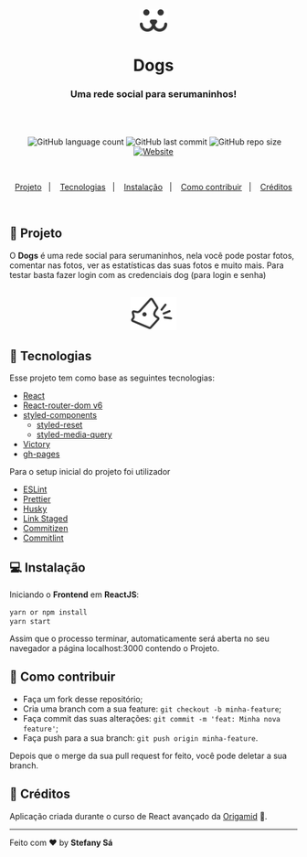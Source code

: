 <div align="center">
    <img alt="ícone happy" src="./src/assets/dogs.svg" width="50px" />
    <h1 align="center">Dogs</h1>
    <h3 align="center">
        Uma rede social para serumaninhos!
    </h3>
<br>
</div>

<br>
<p align="center">
    <img alt="" src="https://img.shields.io/badge/Made%20by-Stefany-blueviolet?style=for-the-badge">
    <img alt="GitHub language count" src="https://img.shields.io/github/languages/count/StefanyVasc/Dogs?style=for-the-badge">
    <img alt="GitHub last commit" src="https://img.shields.io/github/last-commit/StefanyVasc/Dogs?style=for-the-badge">
    <img alt="GitHub repo size" src="https://img.shields.io/github/repo-size/StefanyVasc/Dogs?style=for-the-badge">
    <a href="https://stefanyvasc.github.io/Dogs/">
      <img alt="Website" src="https://img.shields.io/website?down_color=lightgrey&down_message=Offline&style=for-the-badge&up_color=green&up_message=Online&url=https%3A%2F%2Fstefanyvasc.github.io%2FDogs%2F">
    </a>
</p>
<br>


<p align="center">
  <a href="#pushpin-projeto">Projeto</a>&nbsp;&nbsp;&nbsp;|&nbsp;&nbsp;&nbsp;
  <a href="#rocket-tecnologias">Tecnologias</a>&nbsp;&nbsp;&nbsp;|&nbsp;&nbsp;&nbsp;
  <a href="#computer-instalacao">Instalação</a>&nbsp;&nbsp;&nbsp;|&nbsp;&nbsp;&nbsp;
  <a href="#thinking-como-contribuir">Como contribuir</a>&nbsp;&nbsp;&nbsp;|&nbsp;&nbsp;&nbsp;
  <a href="#memo-créditos">Créditos</a>
</p>

<br>


##  :pushpin: Projeto

O **Dogs** é uma rede social para serumaninhos, nela você pode postar fotos, comentar nas fotos, ver as estatísticas das suas fotos e muito mais. Para testar basta fazer login com as credenciais dog (para login e senha)
<br>
<br>
<div align="center">
    <img alt="ícone happy" src="./src/assets/enviar.svg" width="80px" />
</div>

## :rocket: Tecnologias

Esse projeto tem como base as seguintes tecnologias:

- [React](https://reactjs.org/)
- [React-router-dom v6](https://reactrouter.com/)
- [styled-components](https://styled-components.com/)
  - [styled-reset](https://www.npmjs.com/package/styled-reset)
  - [styled-media-query](https://github.com/morajabi/styled-media-query)
- [Victory](https://formidable.com/open-source/victory/docs/)
- [gh-pages](https://github.com/tschaub/gh-pages)

Para o setup inicial do projeto foi utilizador
- [ESLint](https://eslint.org/)
- [Prettier](https://prettier.io/)
- [Husky](https://typicode.github.io/husky/#/)
- [Link Staged](https://github.com/okonet/lint-staged)
- [Commitizen](http://commitizen.github.io/cz-cli/)
- [Commitlint](https://commitlint.js.org/#/)




## :computer: Instalação



Iniciando o **Frontend** em **ReactJS**:

```
yarn or npm install
yarn start
```

Assim que o processo terminar, automaticamente será aberta no seu navegador a página localhost:3000 contendo o Projeto.



## :thinking: Como contribuir

- Faça um fork desse repositório;
- Cria uma branch com a sua feature: `git checkout -b minha-feature`;
- Faça commit das suas alterações: `git commit -m 'feat: Minha nova feature'`;
- Faça push para a sua branch: `git push origin minha-feature`.

Depois que o merge da sua pull request for feito, você pode deletar a sua branch.

## :memo: Créditos

Aplicação criada durante o curso de React avançado da [Origamid](https://www.origamid.com/) 🐺. <br/>


---

Feito com ❤️ by **Stefany Sá**
